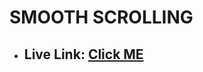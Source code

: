 # SMOOTH SCROLLING

- ## Live Link: [Click ME](<https://tahsin000.github.io/WEB_DEVELOPMENT/JAVASCRIPT/JS_30TH_DAYS_PROJECT/SMOOTH%20SCROLLING/index.html#about>)
